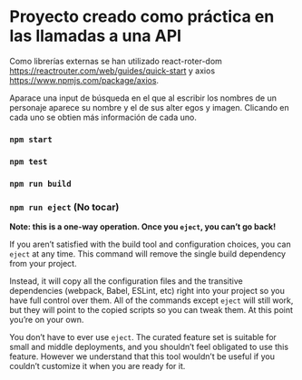 # Proyecto creado como práctica en las llamadas a una API

Como librerías externas se han utilizado react-roter-dom https://reactrouter.com/web/guides/quick-start y axios https://www.npmjs.com/package/axios.

Aparace una input de búsqueda en el que al escribir los nombres de un personaje aparece su nombre y el de sus alter egos y imagen.
Clicando en cada uno se obtien más información de cada uno.

### `npm start`

### `npm test`

### `npm run build`

### `npm run eject` (No tocar)

**Note: this is a one-way operation. Once you `eject`, you can’t go back!**

If you aren’t satisfied with the build tool and configuration choices, you can `eject` at any time. This command will remove the single build dependency from your project.

Instead, it will copy all the configuration files and the transitive dependencies (webpack, Babel, ESLint, etc) right into your project so you have full control over them. All of the commands except `eject` will still work, but they will point to the copied scripts so you can tweak them. At this point you’re on your own.

You don’t have to ever use `eject`. The curated feature set is suitable for small and middle deployments, and you shouldn’t feel obligated to use this feature. However we understand that this tool wouldn’t be useful if you couldn’t customize it when you are ready for it.
